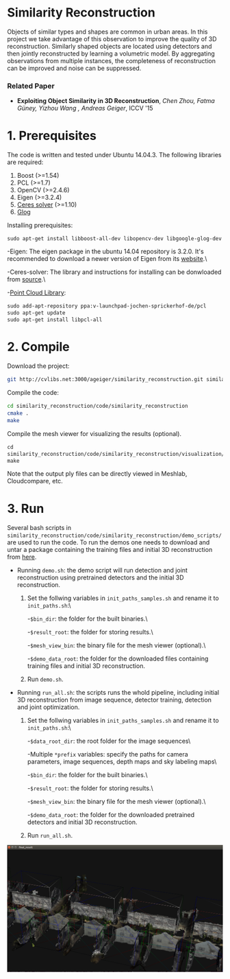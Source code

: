 # Similarity Reconstruction
Objects of similar types and shapes are common in urban areas. In this project we take advantage of this observation to improve the quality of 3D reconstruction. Similarly shaped objects are located using detectors and then jointly reconstructed by learning a volumetric model. By aggregating observations from multiple instances, the completeness of reconstruction can be improved and noise can be suppressed.

### Related Paper
* **Exploiting Object Similarity in 3D Reconstruction**, *Chen Zhou, Fatma Güney, Yizhou Wang , Andreas Geiger*, ICCV '15

# 1. Prerequisites
The code is written and tested under Ubuntu 14.04.3. The following libraries are required:

  1.  Boost (>=1.54)
  2.  PCL (>=1.7)
  3.  OpenCV (>=2.4.6)
  4.  Eigen (>=3.2.4)
  5.  [Ceres solver](http://ceres-solver.org/) (>=1.10)
  6.  [Glog](https://github.com/google/glog)

Installing prerequisites:

```
sudo apt-get install libboost-all-dev libopencv-dev libgoogle-glog-dev 
```
  -Eigen: The eigen package in the ubuntu 14.04 repository is 3.2.0. It's recommended to download a newer version of Eigen from its [website](http://eigen.tuxfamily.org/index.php?title=Main_Page).\

  -Ceres-solver: The library and instructions for installing can be donwloaded from [source](http://ceres-solver.org/).\

  -[Point Cloud Library](http://pointclouds.org/downloads/linux.html): 
  ```
  sudo add-apt-repository ppa:v-launchpad-jochen-sprickerhof-de/pcl
  sudo apt-get update
  sudo apt-get install libpcl-all
  ```

# 2. Compile
Download the project:

```sh
git http://cvlibs.net:3000/ageiger/similarity_reconstruction.git similarity_reconstruction
```

Compile the code:

```sh
cd similarity_reconstruction/code/similarity_reconstruction
cmake .
make
```

Compile the mesh viewer for visualizing the results (optional).

```
cd similarity_reconstruction/code/similarity_reconstruction/visualization/trimesh2
make
```
Note that the output ply files can be directly viewed in Meshlab, Cloudcompare, etc.

# 3. Run
Several bash scripts in `similarity_reconstruction/code/similarity_reconstruction/demo_scripts/` are used to run the code.
To run the demos one needs to download and untar a package containing the training files and initial 3D reconstruction  from [here](https://drive.google.com/file/d/0By1iH4kzxY79WWtxSHFQM0syRVk/view?usp=sharing).
* Running `demo.sh`: the demo script will run detection and joint reconstruction using pretrained detectors and the initial 3D reconstruction.
  1. Set the follwing variables in `init_paths_samples.sh` and rename it to `init_paths.sh`:\

     -`$bin_dir`: the folder for the built binaries.\

     -`$result_root`: the folder for storing results.\

     -`$mesh_view_bin`: the binary file for the mesh viewer (optional).\

     -`$demo_data_root`: the folder for the downloaded files containing training files and initial 3D reconstruction.

  2. Run `demo.sh`.

* Running `run_all.sh`: the scripts runs the whold pipeline, including initial 3D reconstruction from image sequence, detector training, detection and joint optimization.
  1. Set the follwing variables in `init_paths_samples.sh` and rename it to `init_paths.sh`:\

     -`$data_root_dir`: the root folder for the image sequences\

     -Multiple `*prefix` variables: specify the paths for camera parameters, image sequences, depth maps and sky labeling maps\

     -`$bin_dir`: the folder for the built binaries.\

     -`$result_root`: the folder for storing results.\

     -`$mesh_view_bin`: the binary file for the mesh viewer (optional).\

     -`$demo_data_root`: the folder for the downloaded pretrained detectors and initial 3D reconstruction.
  3. Run `run_all.sh`.

![screenshot](screenshot.png "screenshot")


